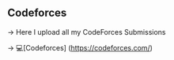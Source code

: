 ## Codeforces
-> Here I upload all my CodeForces Submissions

-> 💻[Codeforces] (https://codeforces.com/)
